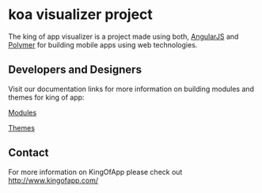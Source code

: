 # koa visualizer project

The king of app visualizer is a project made using both, [AngularJS](http://angularjs.org/) and [Polymer](https://www.polymer-project.org/) for building mobile apps using web technologies.


## Developers and Designers

Visit our documentation links for more information on building modules and themes for king of app:


[Modules](https://github.com/KingofApp/docs/tree/master/modules)

[Themes](https://github.com/KingofApp/docs/tree/master/themes)


## Contact

For more information on KingOfApp please check out http://www.kingofapp.com/
